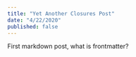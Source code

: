 ```yaml
---
title: "Yet Another Closures Post"
date: "4/22/2020"
published: false
---
```


First markdown post, what is frontmatter?
